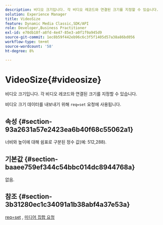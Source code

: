```yaml
---
description: 비디오 크기입니다. 각 비디오 레코드와 연결된 크기를 지정할 수 있습니다.
solution: Experience Manager
title: VideoSize
feature: Dynamic Media Classic,SDK/API
role: Developer,Business Practitioner
exl-id: e70db18f-a8fd-4e47-85e3-a0f1f9a945d9
source-git-commit: 1ec8b59f442eb96c6c3f5f1405d57a38a86bd056
workflow-type: tm+mt
source-wordcount: '58'
ht-degree: 8%

---
```


# VideoSize{#videosize}

비디오 크기입니다. 각 비디오 레코드와 연결된 크기를 지정할 수 있습니다.

비디오 크기 데이터를 내보내기 위해 `req=set` 요청에 사용됩니다.

## 속성 {#section-93a2631a57e2423ea6b40f68c55062a1}

너비와 높이에 대해 쉼표로 구분된 정수 값(예: 512,288).

## 기본값 {#section-baaee759ef344c54bbc014dc8944768a}

없음.

## 참조 {#section-3b31280ec1c34091a1b38abf4a37e53a}

[req=set](/help/aem-is-ir-api/is-api/http-ref/image-serving-api-ref/c-http-protocol-reference/c-command-reference/r-req/r-set.md) ,  [미디어 집합 요청](/help/aem-is-ir-api/is-api/http-ref/image-serving-api-ref/c-http-protocol-reference/c-syntax-and-features/r-media-set-requests.md)
